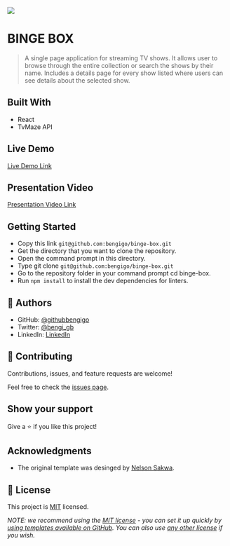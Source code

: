 ![](https://img.shields.io/badge/Microverse-blueviolet)

# BINGE BOX

> A single page application for streaming TV shows. It allows user to browse through the entire collection or search the shows by their name. Includes a details page for every show listed where users can see details about the selected show.


## Built With

- React
- TvMaze API

## Live Demo

[Live Demo Link](https://binge-box.netlify.app/)

## Presentation Video

[Presentation Video Link](https://www.loom.com/share/41e907735c8b4d6aac01010d1fbfd6a4)


## Getting Started

- Copy this link `git@github.com:bengigo/binge-box.git`
- Get the directory that you want to clone the repository.
- Open the command prompt in this directory.
- Type git clone `git@github.com:bengigo/binge-box.git`
- Go to the repository folder in your command prompt cd binge-box.
- Run `npm install` to install the dev dependencies for linters.


## 👤 Authors

- GitHub: [@githubbengigo](https://github.com/bengigo)
- Twitter: [@bengi_gb](https://twitter.com/bengi_gb)
- LinkedIn: [LinkedIn](https://www.linkedin.com/in/bengigenc/)

## 🤝 Contributing

Contributions, issues, and feature requests are welcome!

Feel free to check the [issues page](../../issues/).

## Show your support

Give a ⭐️ if you like this project!

## Acknowledgments

- The original template was desinged by [Nelson Sakwa](https://www.behance.net/sakwadesignstudio).

## 📝 License

This project is [MIT](./LICENSE) licensed.

_NOTE: we recommend using the [MIT license](https://choosealicense.com/licenses/mit/) - you can set it up quickly by [using templates available on GitHub](https://docs.github.com/en/communities/setting-up-your-project-for-healthy-contributions/adding-a-license-to-a-repository). You can also use [any other license](https://choosealicense.com/licenses/) if you wish._